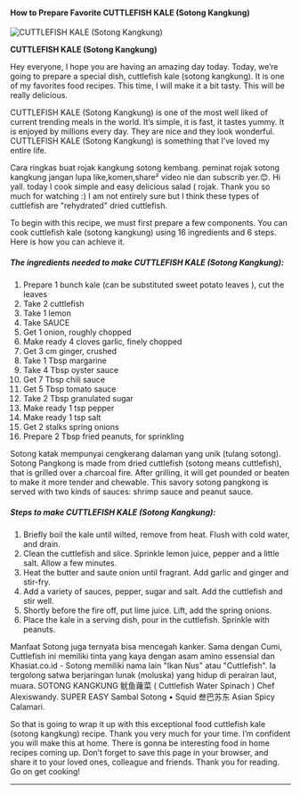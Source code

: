             

#### How to Prepare Favorite CUTTLEFISH KALE (Sotong Kangkung)

![CUTTLEFISH KALE (Sotong Kangkung)](https://img-global.cpcdn.com/recipes/2535964_b592757fda298b4f/751x532cq70/cuttlefish-kale-sotong-kangkung-recipe-main-photo.jpg)

**CUTTLEFISH KALE (Sotong Kangkung)**

Hey everyone, I hope you are having an amazing day today. Today, we’re going to prepare a special dish, cuttlefish kale (sotong kangkung). It is one of my favorites food recipes. This time, I will make it a bit tasty. This will be really delicious.

CUTTLEFISH KALE (Sotong Kangkung) is one of the most well liked of current trending meals in the world. It’s simple, it is fast, it tastes yummy. It is enjoyed by millions every day. They are nice and they look wonderful. CUTTLEFISH KALE (Sotong Kangkung) is something that I’ve loved my entire life.

Cara ringkas buat rojak kangkung sotong kembang. peminat rojak sotong kangkung jangan lupa like,komen,share² video nie dan subscrib yer.😊. Hi yall. today I cook simple and easy delicious salad ( rojak. Thank you so much for watching :) I am not entirely sure but I think these types of cuttlefish are "rehydrated" dried cuttlefish.

To begin with this recipe, we must first prepare a few components. You can cook cuttlefish kale (sotong kangkung) using 16 ingredients and 6 steps. Here is how you can achieve it.

##### The ingredients needed to make CUTTLEFISH KALE (Sotong Kangkung):

1.  Prepare 1 bunch kale (can be substituted sweet potato leaves ), cut the leaves
2.  Take 2 cuttlefish
3.  Take 1 lemon
4.  Take SAUCE
5.  Get 1 onion, roughly chopped
6.  Make ready 4 cloves garlic, finely chopped
7.  Get 3 cm ginger, crushed
8.  Take 1 Tbsp margarine
9.  Take 4 Tbsp oyster sauce
10.  Get 7 Tbsp chili sauce
11.  Get 5 Tbsp tomato sauce
12.  Take 2 Tbsp granulated sugar
13.  Make ready 1 tsp pepper
14.  Make ready 1 tsp salt
15.  Get 2 stalks spring onions
16.  Prepare 2 Tbsp fried peanuts, for sprinkling

Sotong katak mempunyai cengkerang dalaman yang unik (tulang sotong). Sotong Pangkong is made from dried cuttlefish (sotong means cuttlefish), that is grilled over a charcoal fire. After grilling, it will get pounded or beaten to make it more tender and chewable. This savory sotong pangkong is served with two kinds of sauces: shrimp sauce and peanut sauce.

##### Steps to make CUTTLEFISH KALE (Sotong Kangkung):

1.  Briefly boil the kale until wilted, remove from heat. Flush with cold water, and drain.
2.  Clean the cuttlefish and slice. Sprinkle lemon juice, pepper and a little salt. Allow a few minutes.
3.  Heat the butter and saute onion until fragrant. Add garlic and ginger and stir-fry.
4.  Add a variety of sauces, pepper, sugar and salt. Add the cuttlefish and stir well.
5.  Shortly before the fire off, put lime juice. Lift, add the spring onions.
6.  Place the kale in a serving dish, pour in the cuttlefish. Sprinkle with peanuts.

Manfaat Sotong juga ternyata bisa mencegah kanker. Sama dengan Cumi, Cuttlefish ini memiliki tinta yang kaya dengan asam amino essensial dan Khasiat.co.id - Sotong memiliki nama lain "Ikan Nus" atau "Cuttlefish". Ia tergolong satwa berjaringan lunak (moluska) yang hidup di perairan laut, muara. SOTONG KANGKUNG 鱿鱼蕹菜 ( Cuttlefish Water Spinach ) Chef Alexiswandy. SUPER EASY Sambal Sotong • Squid 叁巴苏东 Asian Spicy Calamari.

So that is going to wrap it up with this exceptional food cuttlefish kale (sotong kangkung) recipe. Thank you very much for your time. I’m confident you will make this at home. There is gonna be interesting food in home recipes coming up. Don’t forget to save this page in your browser, and share it to your loved ones, colleague and friends. Thank you for reading. Go on get cooking!

* * *
